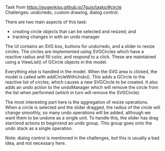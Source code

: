 Task from https://eugenkiss.github.io/7guis/tasks/#circle<br>
Challenges: undo/redo, custom drawing, dialog control.

There are two main aspects of this task:
  - creating circle objects that can be selected and resized; and
  - tracking changes in with an undo manager

The UI contains an SVG box, buttons for undo/redo, and a slider to resize circles. The circles are implemented using SVGCircles which have a reactive radius and fill color, and respond to a click. These are maintained using a ViewList() of GCircle objects in the model.

Everything else is handled in the model. When the SVG area is clicked, the model is called with addCircleWithUndo(). This adds a GCircle to the reactive list of circles, which causes a new SVGCircle to be created. It also adds an undo action to the undoManager which will remove the circle from the list when performed (which in turn will remove the SVGCircle). 

The most interesting part here is the aggregation of resize operations. When a circle is selected and the slider dragged, the radius of the circle will change smoothly, so many undo operations will be added, although we want them to be undone as a single unit. To handle this, the slider has drag start/end actions to begin/end an undo group. This group goes onto the undo stack as a single operation.


Note: dialog control is mentioned in the challenges, but this is usually a bad idea, and not necessary here.
